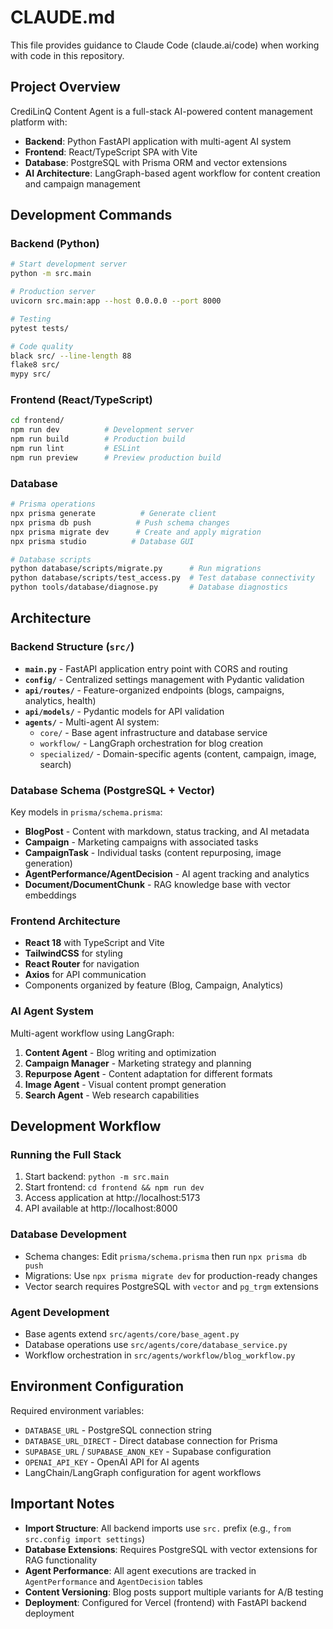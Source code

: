 # CLAUDE.md

This file provides guidance to Claude Code (claude.ai/code) when working with code in this repository.

## Project Overview

CrediLinQ Content Agent is a full-stack AI-powered content management platform with:
- **Backend**: Python FastAPI application with multi-agent AI system
- **Frontend**: React/TypeScript SPA with Vite
- **Database**: PostgreSQL with Prisma ORM and vector extensions
- **AI Architecture**: LangGraph-based agent workflow for content creation and campaign management

## Development Commands

### Backend (Python)
```bash
# Start development server
python -m src.main

# Production server
uvicorn src.main:app --host 0.0.0.0 --port 8000

# Testing
pytest tests/

# Code quality
black src/ --line-length 88
flake8 src/
mypy src/
```

### Frontend (React/TypeScript)
```bash
cd frontend/
npm run dev          # Development server
npm run build        # Production build
npm run lint         # ESLint
npm run preview      # Preview production build
```

### Database
```bash
# Prisma operations
npx prisma generate          # Generate client
npx prisma db push          # Push schema changes
npx prisma migrate dev      # Create and apply migration
npx prisma studio          # Database GUI

# Database scripts
python database/scripts/migrate.py      # Run migrations
python database/scripts/test_access.py  # Test database connectivity
python tools/database/diagnose.py       # Database diagnostics
```

## Architecture

### Backend Structure (`src/`)
- **`main.py`** - FastAPI application entry point with CORS and routing
- **`config/`** - Centralized settings management with Pydantic validation
- **`api/routes/`** - Feature-organized endpoints (blogs, campaigns, analytics, health)
- **`api/models/`** - Pydantic models for API validation
- **`agents/`** - Multi-agent AI system:
  - `core/` - Base agent infrastructure and database service
  - `workflow/` - LangGraph orchestration for blog creation
  - `specialized/` - Domain-specific agents (content, campaign, image, search)

### Database Schema (PostgreSQL + Vector)
Key models in `prisma/schema.prisma`:
- **BlogPost** - Content with markdown, status tracking, and AI metadata
- **Campaign** - Marketing campaigns with associated tasks
- **CampaignTask** - Individual tasks (content repurposing, image generation)
- **AgentPerformance/AgentDecision** - AI agent tracking and analytics
- **Document/DocumentChunk** - RAG knowledge base with vector embeddings

### Frontend Architecture
- **React 18** with TypeScript and Vite
- **TailwindCSS** for styling
- **React Router** for navigation
- **Axios** for API communication
- Components organized by feature (Blog, Campaign, Analytics)

### AI Agent System
Multi-agent workflow using LangGraph:
1. **Content Agent** - Blog writing and optimization
2. **Campaign Manager** - Marketing strategy and planning
3. **Repurpose Agent** - Content adaptation for different formats
4. **Image Agent** - Visual content prompt generation
5. **Search Agent** - Web research capabilities

## Development Workflow

### Running the Full Stack
1. Start backend: `python -m src.main`
2. Start frontend: `cd frontend && npm run dev`
3. Access application at http://localhost:5173
4. API available at http://localhost:8000

### Database Development
- Schema changes: Edit `prisma/schema.prisma` then run `npx prisma db push`
- Migrations: Use `npx prisma migrate dev` for production-ready changes
- Vector search requires PostgreSQL with `vector` and `pg_trgm` extensions

### Agent Development
- Base agents extend `src/agents/core/base_agent.py`
- Database operations use `src/agents/core/database_service.py`
- Workflow orchestration in `src/agents/workflow/blog_workflow.py`

## Environment Configuration

Required environment variables:
- `DATABASE_URL` - PostgreSQL connection string
- `DATABASE_URL_DIRECT` - Direct database connection for Prisma
- `SUPABASE_URL` / `SUPABASE_ANON_KEY` - Supabase configuration
- `OPENAI_API_KEY` - OpenAI API for AI agents
- LangChain/LangGraph configuration for agent workflows

## Important Notes

- **Import Structure**: All backend imports use `src.` prefix (e.g., `from src.config import settings`)
- **Database Extensions**: Requires PostgreSQL with vector extensions for RAG functionality
- **Agent Performance**: All agent executions are tracked in `AgentPerformance` and `AgentDecision` tables
- **Content Versioning**: Blog posts support multiple variants for A/B testing
- **Deployment**: Configured for Vercel (frontend) with FastAPI backend deployment